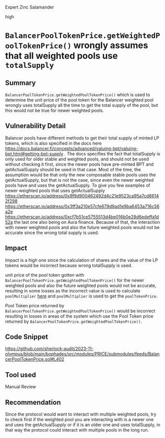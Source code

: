 Expert Zinc Salamander

high

# `BalancerPoolTokenPrice.getWeightedPoolTokenPrice()` wrongly assumes that all weighted pools use `totalSupply`

## Summary
`BalancerPoolTokenPrice.getWeightedPoolTokenPrice()` which is used to determine the unit price of the pool token for the Balancer weighted pool  wrongly uses totalSupply all the time to get the total supply of the pool, but this would not be true for newer weighted pools.
## Vulnerability Detail
Balancer pools have different methods to get their total supply of minted LP tokens, which is also specified in the docs here https://docs.balancer.fi/concepts/advanced/valuing-bpt/valuing-bpt.html#getting-bpt-supply . The docs specifies the fact that totalSupply is only used for older stable and weighted pools, and should not be used without checking it first, since the newer pools have pre-minted BPT and getActualSupply should be used in that case. Most of the time, the assumption would be that only the new composable stable pools uses the getActualSupply, but that is not the case, since even the newer weighted pools have and uses the getActualSupply. To give you few examples of newer weighted pools that uses getActualSupply https://etherscan.io/address/0x9f9d900462492d4c21e9523ca95a7cd86142f298 https://etherscan.io/address/0x3ff3a210e57cfe679d9ad1e9ba6453a716c56a2e https://etherscan.io/address/0xcf7b51ce5755513d4be016b0e28d6edeffa1d52a the last one also being on Aura finance. Because of that, the interaction with newer weighted pools and also the future weighted pools would not be accurate since the wrong total supply is used.
## Impact
Impact is a high one since the calculation of shares and the value of the LP tokens would be incorrect because wrong totalSupply is used.

 unit price of the pool token gotten with `BalancerPoolTokenPrice.getWeightedPoolTokenPrice()` for the newer weighted pools and also the future weighted pools would not be accurate, resulting in some losses as the incorrect value is used to calculate `poolMultiplier` [here](https://github.com/sherlock-audit/2023-11-olympus/blob/main/bophades/src/modules/PRICE/submodules/feeds/BalancerPoolTokenPrice.sol#L412) and `poolMultiplier` is used to get the `poolTokenPrice`.

Pool Token price returned by `BalancerPoolTokenPrice.getWeightedPoolTokenPrice()`  would be incorrect resulting in losses in areas of the system which use the Pool Token price returned by `BalancerPoolTokenPrice.getWeightedPoolTokenPrice()`.
## Code Snippet
https://github.com/sherlock-audit/2023-11-olympus/blob/main/bophades/src/modules/PRICE/submodules/feeds/BalancerPoolTokenPrice.sol#L402 
## Tool used

Manual Review

## Recommendation
Since the protocol would want to interact with multiple weighted pools, try to check first if the weighted pool you are interacting with is a newer one and uses the getActualSupply or if it is an older one and uses totalSupply, in that way the protocol could interact with multiple pools in the long run.
